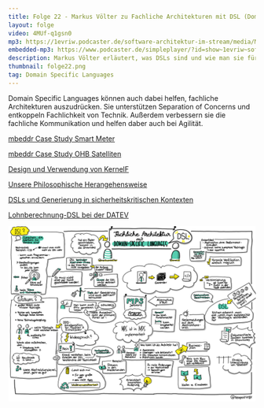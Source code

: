 ```yaml
---
title: Folge 22 - Markus Völter zu Fachliche Architekturen mit DSL (Domain Specific Languages)
layout: folge
video: 4MUf-q1gsn0
mp3: https://1evriw.podcaster.de/software-architektur-im-stream/media/MarkusVoelter.mp3
embedded-mp3: https://www.podcaster.de/simpleplayer/?id=show~1evriw~software-architektur-im-stream~pod-608171ec8287d654711445&v=1619097352
description: Markus Völter erläutert, was DSLs sind und wie man sie für die fachliche Architektur nutzen kann.
thumbnail: folge22.png
tag: Domain Specific Languages
---
```


Domain Specific Languages können auch dabei helfen, fachliche
Architekturen auszudrücken. Sie unterstützen Separation of Concerns
und entkoppeln Fachlichkeit von Technik. Außerdem verbessern  sie die
fachliche Kommunikation und helfen daber auch bei Agilität.

[mbeddr Case Study Smart Meter](http://voelter.de/data/pub/mbeddr-cs-oopsla2015-preprint.pdf)

[mbeddr Case Study OHB Satelliten](http://mbeddr.com/files/dasia_wortmann.pdf)

[Design und Verwendung von KernelF](http://mbeddr.com/files/dasia_wortmann.pdf)

[Unsere Philosophische Herangehensweise](http://voelter.de/data/pub/markusvoelter-ISOLA2018-final.pdf)

[DSLs und Generierung in sicherheitskritischen Kontexten](http://voelter.de/data/pub/MPS-in-Safety-1.0.pdf)

[Lohnberechnung-DSL bei der DATEV](http://voelter.de/data/pub/voelterEtAl_DSLForPayrollCalc.pdf)

![Sketchnote](/sketchnotes/folge22.png "Sketchnote")

